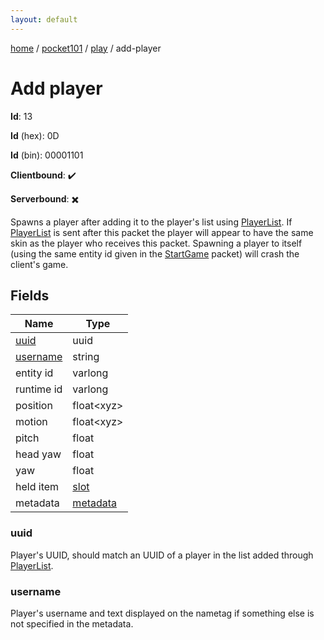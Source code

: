 ```yaml
---
layout: default
---
```


[home](/)  /  [pocket101](/protocol/pocket101)  /  [play](/protocol/pocket101/play)  /  add-player

# Add player

**Id**: 13

**Id** (hex): 0D

**Id** (bin): 00001101

**Clientbound**: ✔️

**Serverbound**: ✖️

Spawns a player after adding it to the player's list using [PlayerList](#play_player-list). If [PlayerList](#play_player-list) is sent after this packet the player will appear to have the same skin as the player who receives this packet.
Spawning a player to itself (using the same entity id given in the [StartGame](#play_start-game) packet) will crash the client's game.

## Fields

Name | Type
---|---
[uuid](#uuid) | uuid
[username](#username) | string
entity id | varlong
runtime id | varlong
position | float&lt;xyz&gt;
motion | float&lt;xyz&gt;
pitch | float
head yaw | float
yaw | float
held item | [slot](/protocol/pocket101/types/slot)
metadata | [metadata](/protocol/pocket101/metadata)

### uuid

Player's UUID, should match an UUID of a player in the list added through [PlayerList](#play_player-list).

### username

Player's username and text displayed on the nametag if something else is not specified in the metadata.
